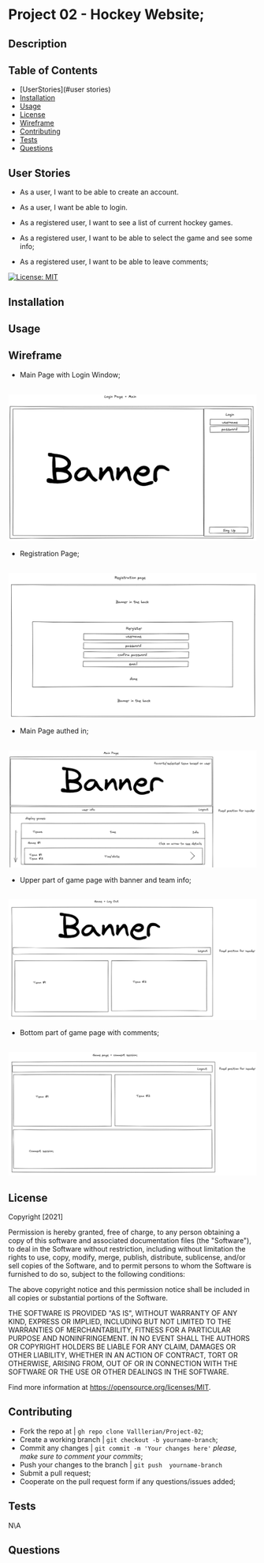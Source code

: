 # Project 02 - Hockey Website;

## Description

## Table of Contents
- [UserStories](#user stories)
- [Installation](#installation)
- [Usage](#usage)
- [License](#license)
- [Wireframe](#wireframe)
- [Contributing](#contributing)
- [Tests](#tests)
- [Questions](#questions)

## User Stories

* As a user, I want to be able to create an account.

* As a user, I want be able to login.

* As a registered user, I want to see a list of current hockey games.

* As a registered user, I want to be able to select the game and see some info;

* As a registered user, I want to be able to leave comments;

[![License: MIT](https://img.shields.io/badge/License-MIT-yellow.svg)](https://opensource.org/licenses/MIT)

## Installation 

## Usage

## Wireframe
    
- Main Page with Login Window;

<br>
<img alt="Main Page" src="assets/images/image01.jpg" />
<br>

- Registration Page;

<br>
<img alt="Registration Page" src="assets/images/image02.jpg" />
<br>

- Main Page authed in;

<br>
<img alt="Main Page authed in" src="assets/images/image03.jpg" />
<br>

- Upper part of game page with banner and team info;

<br>
<img alt="Game Page" src="assets/images/image04.jpg" />
<br>

- Bottom part of game page with comments;

<br>
<img alt="Game Page end" src="assets/images/image05.jpg" />
<br>

## License

Copyright [2021] 

Permission is hereby granted, free of charge, to any person obtaining a copy of this software and associated documentation files (the "Software"), to deal in the Software without restriction, including without limitation the rights to use, copy, modify, merge, publish, distribute, sublicense, and/or sell copies of the Software, and to permit persons to whom the Software is furnished to do so, subject to the following conditions:

The above copyright notice and this permission notice shall be included in all copies or substantial portions of the Software.

THE SOFTWARE IS PROVIDED "AS IS", WITHOUT WARRANTY OF ANY KIND, EXPRESS OR IMPLIED, INCLUDING BUT NOT LIMITED TO THE WARRANTIES OF MERCHANTABILITY, FITNESS FOR A PARTICULAR PURPOSE AND NONINFRINGEMENT. IN NO EVENT SHALL THE AUTHORS OR COPYRIGHT HOLDERS BE LIABLE FOR ANY CLAIM, DAMAGES OR OTHER LIABILITY, WHETHER IN AN ACTION OF CONTRACT, TORT OR OTHERWISE, ARISING FROM, OUT OF OR IN CONNECTION WITH THE SOFTWARE OR THE USE OR OTHER DEALINGS IN THE SOFTWARE.

Find more information at https://opensource.org/licenses/MIT.
    
## Contributing
    
- Fork the repo at | `gh repo clone Valllerian/Project-02`;
- Create a working branch | `git checkout -b yourname-branch`;
- Commit any changes | `git commit -m 'Your changes here'`  *please, make sure to comment your commits*;
- Push your changes to the branch | `git push  yourname-branch`
- Submit a pull request;
- Cooperate on the pull request form if any questions/issues added;
    
## Tests
    
N\A
    
## Questions
    
